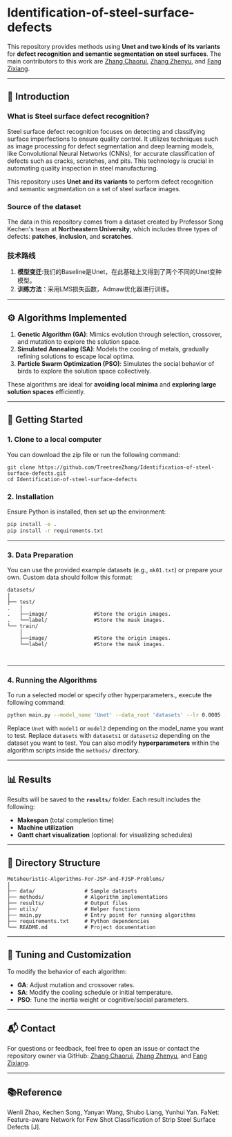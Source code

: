 
# Identification-of-steel-surface-defects

This repository provides methods using **Unet and two kinds of its variants** for **defect recognition and semantic segmentation on steel surfaces**. The main contributors to this work are [Zhang Chaorui](https://github.com/TreetreeZhang), [Zhang Zhenyu](https://github.com/LittleRookie1115), and [Fang Zixiang](https://github.com/TtLuckyyy).

---

## 📖 Introduction

### What is Steel surface defect recognition?  
Steel surface defect recognition focuses on detecting and classifying surface imperfections to ensure quality control. It utilizes techniques such as image processing for defect segmentation and deep learning models, like Convolutional Neural Networks (CNNs), for accurate classification of defects such as cracks, scratches, and pits. This technology is crucial in automating quality inspection in steel manufacturing.

This repository uses **Unet and its variants** to perform defect recognition and semantic segmentation on a set of steel surface images.

### Source of the dataset

The data in this repository comes from a dataset created by Professor Song Kechen's team at **Northeastern University**, which includes three types of defects: **patches**, **inclusion**, and **scratches**.

### 技术路线
1. **模型变迁**:我们的Baseline是Unet，在此基础上又得到了两个不同的Unet变种模型。
2. **训练方法**：采用LMS损失函数，Admaw优化器进行训练。
---

## ⚙️ Algorithms Implemented
1. **Genetic Algorithm (GA)**: Mimics evolution through selection, crossover, and mutation to explore the solution space.
2. **Simulated Annealing (SA)**: Models the cooling of metals, gradually refining solutions to escape local optima.
3. **Particle Swarm Optimization (PSO)**: Simulates the social behavior of birds to explore the solution space collectively.

These algorithms are ideal for **avoiding local minima** and **exploring large solution spaces** efficiently.

---

## 🚀 Getting Started
### 1. Clone to a local computer

You can download the zip file or run the following command:

```
git clone https://github.com/TreetreeZhang/Identification-of-steel-surface-defects.git
cd Identification-of-steel-surface-defects
```


### 2. Installation

Ensure Python is installed, then set up the environment:

```bash
pip install -e .
pip install -r requirements.txt
```

---

### 3. Data Preparation
You can use the provided example datasets (e.g., `mk01.txt`) or prepare your own. Custom data should follow this format:

```
datasets/
│
├── test/
.   │
.   ├──image/               #Store the origin images.
.   └──label/               #Store the mask images.
└── train/
    │
    ├──image/               #Store the origin images.
    └──label/               #Store the mask images.



```



---

### 4. Running the Algorithms

To run a selected model or specify other hyperparameters., execute the following command:

```bash
python main.py --model_name 'Unet' --data_root 'datasets' --lr 0.0005 --epochs 300 --batch_size 4 --class_weights '8,8,12,16'
```

Replace `Unet` with `model1` or `model2` depending on the model_name you want to test. 
Replace `datasets` with `datasets1` or `datasets2` depending on the dataset you want to test.
You can also modify **hyperparameters** within the algorithm scripts inside the `methods/` directory.

---

## 📊 Results

Results will be saved to the **`results/`** folder. Each result includes the following:
- **Makespan** (total completion time)
- **Machine utilization**
- **Gantt chart visualization** (optional: for visualizing schedules)

---

## 📂 Directory Structure

```
Metaheuristic-Algorithms-For-JSP-and-FJSP-Problems/
│
├── data/                # Sample datasets
├── methods/             # Algorithm implementations
├── results/             # Output files
├── utils/               # Helper functions
├── main.py              # Entry point for running algorithms
├── requirements.txt     # Python dependencies
└── README.md            # Project documentation
```

---

## 🔧 Tuning and Customization

To modify the behavior of each algorithm:
- **GA**: Adjust mutation and crossover rates.
- **SA**: Modify the cooling schedule or initial temperature.
- **PSO**: Tune the inertia weight or cognitive/social parameters.

---

## 📬 Contact

For questions or feedback, feel free to open an issue or contact the repository owner via GitHub: [Zhang Chaorui](https://github.com/TreetreeZhang), [Zhang Zhenyu](https://github.com/LittleRookie1115), and [Fang Zixiang](https://github.com/TtLuckyyy).

---

## 📚Reference

Wenli Zhao,  Kechen Song,  Yanyan Wang, Shubo Liang, Yunhui Yan. FaNet: Feature-aware Network for Few Shot Classification of Strip Steel Surface Defects [J].  
